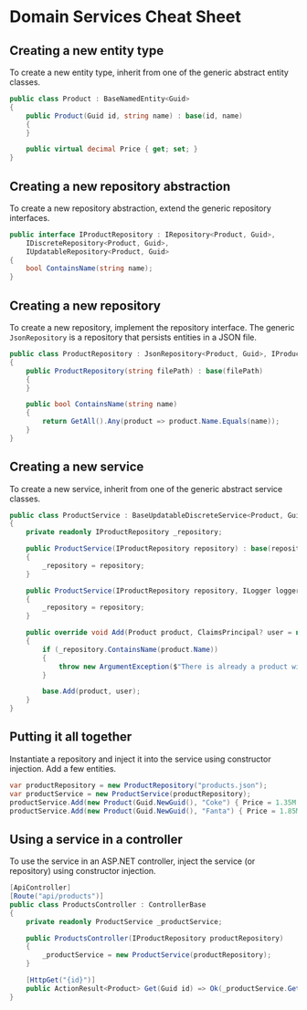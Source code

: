 # Domain Services Cheat Sheet

## Creating a new entity type
To create a new entity type, inherit from one of the generic abstract entity classes.

```csharp
public class Product : BaseNamedEntity<Guid>
{
    public Product(Guid id, string name) : base(id, name)
    {
    }

    public virtual decimal Price { get; set; }
}
```

## Creating a new repository abstraction
To create a new repository abstraction, extend the generic repository interfaces. 

```csharp
public interface IProductRepository : IRepository<Product, Guid>,
    IDiscreteRepository<Product, Guid>,
    IUpdatableRepository<Product, Guid>
{
    bool ContainsName(string name);
}
```

## Creating a new repository
To create a new repository, implement the repository interface. The generic `JsonRepository` is a repository that persists entities in a JSON file.

```csharp
public class ProductRepository : JsonRepository<Product, Guid>, IProductRepository
{
    public ProductRepository(string filePath) : base(filePath)
    {
    }

    public bool ContainsName(string name)
    {
        return GetAll().Any(product => product.Name.Equals(name));
    }
}
```

## Creating a new service
To create a new service, inherit from one of the generic abstract service classes.

```csharp
public class ProductService : BaseUpdatableDiscreteService<Product, Guid>
{
    private readonly IProductRepository _repository;

    public ProductService(IProductRepository repository) : base(repository)
    {
        _repository = repository;
    }

    public ProductService(IProductRepository repository, ILogger logger) : base(repository, logger)
    {
        _repository = repository;
    }

    public override void Add(Product product, ClaimsPrincipal? user = null)
    {
        if (_repository.ContainsName(product.Name))
        {
            throw new ArgumentException($"There is already a product with the name '{product.Name}'.", nameof(product));
        }

        base.Add(product, user);
    }
}
```
## Putting it all together
Instantiate a repository and inject it into the service using constructor injection. Add a few entities.

```csharp
var productRepository = new ProductRepository("products.json");
var productService = new ProductService(productRepository);
productService.Add(new Product(Guid.NewGuid(), "Coke") { Price = 1.35M });
productService.Add(new Product(Guid.NewGuid(), "Fanta") { Price = 1.85M });
```

## Using a service in a controller
To use the service in an ASP.NET controller, inject the service (or repository) using constructor injection.

```csharp
[ApiController]
[Route("api/products")]
public class ProductsController : ControllerBase
{
    private readonly ProductService _productService;

    public ProductsController(IProductRepository productRepository)
    {
        _productService = new ProductService(productRepository);
    }

    [HttpGet("{id}")]
    public ActionResult<Product> Get(Guid id) => Ok(_productService.Get(id));
}
```

